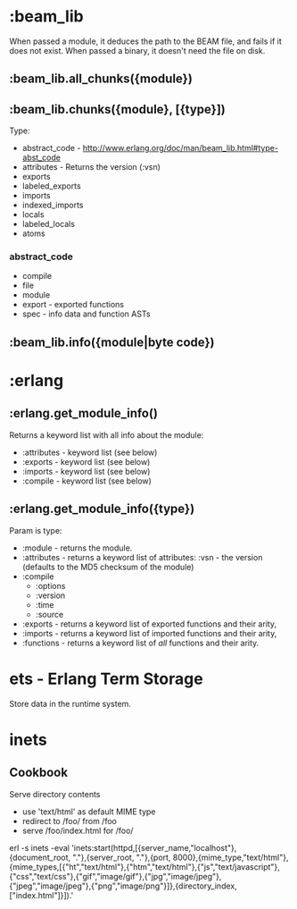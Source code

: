 # :beam_lib

When passed a module, it deduces the path to the BEAM file, and fails if it does not exist.
When passed a binary, it doesn't need the file on disk.

## :beam_lib.all_chunks({module})

## :beam_lib.chunks({module}, [{type}])

Type:
* abstract_code - http://www.erlang.org/doc/man/beam_lib.html#type-abst_code
* attributes - Returns the version (:vsn)
* exports
* labeled_exports
* imports
* indexed_imports
* locals
* labeled_locals
* atoms

### abstract_code
* compile
* file
* module
* export - exported functions
* spec - info data and function ASTs

## :beam_lib.info({module|byte code})

# :erlang

## :erlang.get_module_info()

Returns a keyword list with all info about the module:
* :attributes - keyword list (see below)
* :exports - keyword list (see below)
* :imports - keyword list (see below)
* :compile - keyword list (see below)

## :erlang.get_module_info({type})

Param is type:
* :module - returns the module.
* :attributes - returns a keyword list of attributes:
  :vsn - the version (defaults to the MD5 checksum of the module)
* :compile
  * :options
  * :version
  * :time
  * :source
* :exports - returns a keyword list of exported functions and their arity,
* :imports - returns a keyword list of imported functions and their arity,
* :functions - returns a keyword list of *all* functions and their arity.

# ets - Erlang Term Storage

Store data in the runtime system.

# inets

## Cookbook

Serve directory contents

* use 'text/html' as default MIME type
* redirect to /foo/ from /foo
* serve /foo/index.html for /foo/

erl -s inets -eval 'inets:start(httpd,[{server_name,"localhost"},{document_root, "."},{server_root, "."},{port, 8000},{mime_type,"text/html"},{mime_types,[{"ht","text/html"},{"htm","text/html"},{"js","text/javascript"},{"css","text/css"},{"gif","image/gif"},{"jpg","image/jpeg"},{"jpeg","image/jpeg"},{"png","image/png"}]},{directory_index, ["index.html"]}]).'
